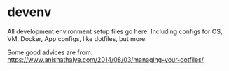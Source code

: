 # devenv
All development environment setup files go here. Including configs for OS, VM, Docker, App configs, like dotfiles, but more.


Some good advices are from:
https://www.anishathalye.com/2014/08/03/managing-your-dotfiles/

